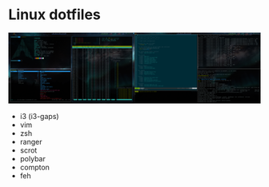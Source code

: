 # Linux dotfiles

![screen](screen.png)

+ i3 (i3-gaps)
+ vim
+ zsh
+ ranger
+ scrot
+ polybar
+ compton
+ feh
